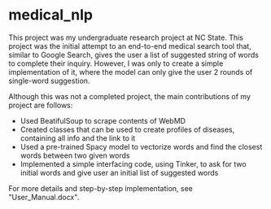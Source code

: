 # medical_nlp

This project was my undergraduate research project at NC State. This project was the initial attempt to an end-to-end 
medical search tool that, similar to Google Search, gives the user a list of suggested string of words to complete
their inquiry. However, I was only to create a simple implementation of it, where the model can only give the user 2 rounds of 
single-word suggestion.

Although this was not a completed project, the main contributions of my project are follows:
  - Used BeatifulSoup to scrape contents of WebMD
  - Created classes that can be used to create profiles of diseases, containing all info and the link to it
  - Used a pre-trained Spacy model to vectorize words and find the closest words between two given words
  - Implemented a simple interfacing code, using Tinker, to ask for two initial words and give user an initial list of
  suggested words
  
For more details and step-by-step implementation, see "User_Manual.docx".

